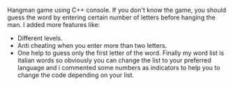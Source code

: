 Hangman game using C++ console. If you don't know the game, you should guess the word by entering certain number of letters before hanging the man. I added more features like:
- Different levels.
- Anti cheating when you enter more than two letters.
- One help to guess only the first letter of the word.
Finally my word list is italian words so obviously you can change the list to your preferred language and i commented some numbers as indicators to help you to change the code depending on your list.
